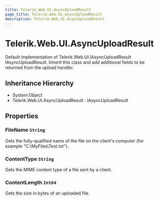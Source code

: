 ```yaml
---
title: Telerik.Web.UI.AsyncUploadResult
page_title: Telerik.Web.UI.AsyncUploadResult
description: Telerik.Web.UI.AsyncUploadResult
---
```


# Telerik.Web.UI.AsyncUploadResult

Default implementation of Telerik.Web.UI.IAsyncUploadResult IAsyncUploadResult.
            Inherit this class and add additional fields to be returned from the upload handler.

## Inheritance Hierarchy

* System.Object
* Telerik.Web.UI.AsyncUploadResult : IAsyncUploadResult

## Properties

###  FileName `String`

Gets the fully-qualified name of the file on the client's computer (for example
            "C:\MyFiles\Test.txt").

###  ContentType `String`

Gets the MIME content type of a file sent by a client.

###  ContentLength `Int64`

Gets the size in bytes of an uploaded file.

